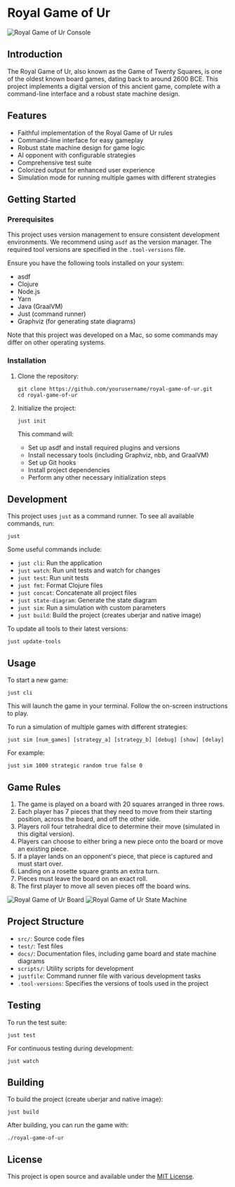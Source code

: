 # Royal Game of Ur

![Royal Game of Ur Console](./docs/screen.png)

## Introduction

The Royal Game of Ur, also known as the Game of Twenty Squares, is one of the oldest known board games, dating back to around 2600 BCE. This project implements a digital version of this ancient game, complete with a command-line interface and a robust state machine design.

## Features

- Faithful implementation of the Royal Game of Ur rules
- Command-line interface for easy gameplay
- Robust state machine design for game logic
- AI opponent with configurable strategies
- Comprehensive test suite
- Colorized output for enhanced user experience
- Simulation mode for running multiple games with different strategies

## Getting Started

### Prerequisites

This project uses version management to ensure consistent development environments. We recommend using `asdf` as the version manager. The required tool versions are specified in the `.tool-versions` file.

Ensure you have the following tools installed on your system:

- asdf
- Clojure
- Node.js
- Yarn
- Java (GraalVM)
- Just (command runner)
- Graphviz (for generating state diagrams)

Note that this project was developed on a Mac, so some commands may differ on other operating systems.

### Installation

1. Clone the repository:
   ```
   git clone https://github.com/yourusername/royal-game-of-ur.git
   cd royal-game-of-ur
   ```

2. Initialize the project:
   ```
   just init
   ```

   This command will:
   - Set up asdf and install required plugins and versions
   - Install necessary tools (including Graphviz, nbb, and GraalVM)
   - Set up Git hooks
   - Install project dependencies
   - Perform any other necessary initialization steps

## Development

This project uses `just` as a command runner. To see all available commands, run:

```
just
```

Some useful commands include:

- `just cli`: Run the application
- `just watch`: Run unit tests and watch for changes
- `just test`: Run unit tests
- `just fmt`: Format Clojure files
- `just concat`: Concatenate all project files
- `just state-diagram`: Generate the state diagram
- `just sim`: Run a simulation with custom parameters
- `just build`: Build the project (creates uberjar and native image)

To update all tools to their latest versions:

```
just update-tools
```

## Usage

To start a new game:

```
just cli
```

This will launch the game in your terminal. Follow the on-screen instructions to play.

To run a simulation of multiple games with different strategies:

```
just sim [num_games] [strategy_a] [strategy_b] [debug] [show] [delay]
```

For example:
```
just sim 1000 strategic random true false 0
```

## Game Rules

1. The game is played on a board with 20 squares arranged in three rows.
2. Each player has 7 pieces that they need to move from their starting position, across the board, and off the other side.
3. Players roll four tetrahedral dice to determine their move (simulated in this digital version).
4. Players can choose to either bring a new piece onto the board or move an existing piece.
5. If a player lands on an opponent's piece, that piece is captured and must start over.
6. Landing on a rosette square grants an extra turn.
7. Pieces must leave the board on an exact roll.
8. The first player to move all seven pieces off the board wins.

![Royal Game of Ur Board](./docs/board.png)
![Royal Game of Ur State Machine](./docs/rgou-fsm.png)

## Project Structure

- `src/`: Source code files
- `test/`: Test files
- `docs/`: Documentation files, including game board and state machine diagrams
- `scripts/`: Utility scripts for development
- `justfile`: Command runner file with various development tasks
- `.tool-versions`: Specifies the versions of tools used in the project

## Testing

To run the test suite:

```
just test
```

For continuous testing during development:

```
just watch
```

## Building

To build the project (create uberjar and native image):

```
just build
```

After building, you can run the game with:

```
./royal-game-of-ur
```

## License

This project is open source and available under the [MIT License](LICENSE).
